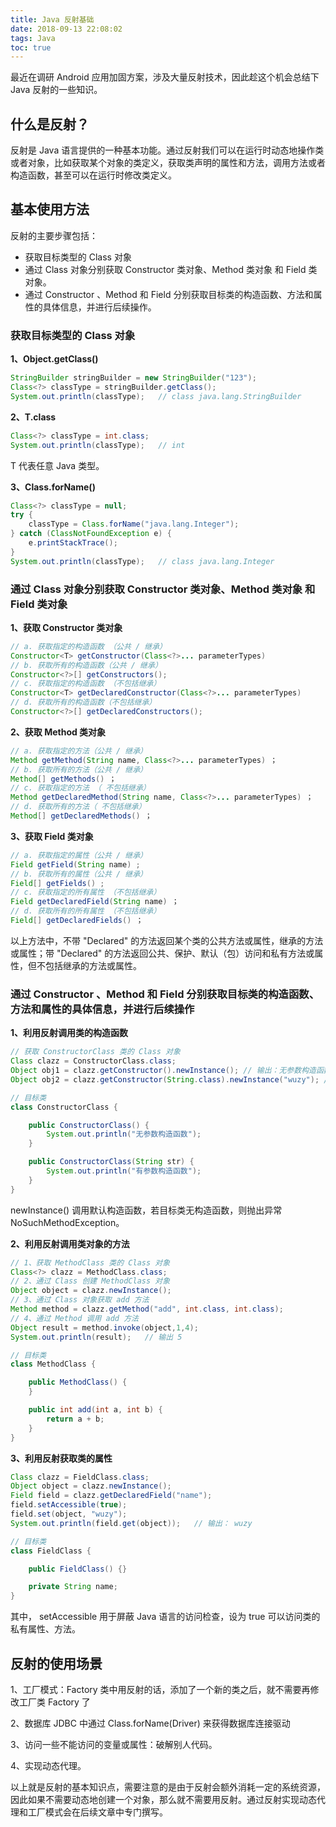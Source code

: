 ```yaml
---
title: Java 反射基础
date: 2018-09-13 22:08:02
tags: Java
toc: true
---
```


最近在调研 Android 应用加固方案，涉及大量反射技术，因此趁这个机会总结下 Java 反射的一些知识。

## 什么是反射？

反射是 Java 语言提供的一种基本功能。通过反射我们可以在运行时动态地操作类或者对象，比如获取某个对象的类定义，获取类声明的属性和方法，调用方法或者构造函数，甚至可以在运行时修改类定义。

## 基本使用方法

反射的主要步骤包括：

- 获取目标类型的 Class 对象
- 通过 Class 对象分别获取 Constructor 类对象、Method 类对象 和 Field 类对象。
- 通过 Constructor 、Method 和 Field 分别获取目标类的构造函数、方法和属性的具体信息，并进行后续操作。

### 获取目标类型的 Class 对象

**1、Object.getClass()**

```java
StringBuilder stringBuilder = new StringBuilder("123");
Class<?> classType = stringBuilder.getClass();
System.out.println(classType);   // class java.lang.StringBuilder
```

**2、T.class** 

```java
Class<?> classType = int.class;
System.out.println(classType);   // int
```

T 代表任意 Java 类型。

**3、Class.forName()**

```java
Class<?> classType = null;
try {
    classType = Class.forName("java.lang.Integer");
} catch (ClassNotFoundException e) {
    e.printStackTrace();
}
System.out.println(classType);   // class java.lang.Integer
```

### 通过 Class 对象分别获取 Constructor 类对象、Method 类对象 和 Field 类对象

**1、获取 Constructor 类对象**

```java
// a. 获取指定的构造函数 （公共 / 继承）
Constructor<T> getConstructor(Class<?>... parameterTypes)
// b. 获取所有的构造函数（公共 / 继承） 
Constructor<?>[] getConstructors(); 
// c. 获取指定的构造函数 （不包括继承）
Constructor<T> getDeclaredConstructor(Class<?>... parameterTypes) 
// d. 获取所有的构造函数（不包括继承）
Constructor<?>[] getDeclaredConstructors(); 
```

**2、获取 Method 类对象**

```java
// a. 获取指定的方法（公共 / 继承）
Method getMethod(String name, Class<?>... parameterTypes) ；
// b. 获取所有的方法（公共 / 继承）
Method[] getMethods() ；
// c. 获取指定的方法 （ 不包括继承）
Method getDeclaredMethod(String name, Class<?>... parameterTypes) ；
// d. 获取所有的方法（ 不包括继承）
Method[] getDeclaredMethods() ；
```

**3、获取 Field 类对象**

```java
// a. 获取指定的属性（公共 / 继承）
Field getField(String name) ;
// b. 获取所有的属性（公共 / 继承）
Field[] getFields() ;
// c. 获取指定的所有属性 （不包括继承）
Field getDeclaredField(String name) ；
// d. 获取所有的所有属性 （不包括继承）
Field[] getDeclaredFields() ；
```

以上方法中，不带 "Declared" 的方法返回某个类的公共方法或属性，继承的方法或属性；带 "Declared" 的方法返回公共、保护、默认（包）访问和私有方法或属性，但不包括继承的方法或属性。

### 通过 Constructor 、Method 和 Field 分别获取目标类的构造函数、方法和属性的具体信息，并进行后续操作

**1、利用反射调用类的构造函数**

```java
// 获取 ConstructorClass 类的 Class 对象
Class clazz = ConstructorClass.class;
Object obj1 = clazz.getConstructor().newInstance(); // 输出：无参数构造函数
Object obj2 = clazz.getConstructor(String.class).newInstance("wuzy"); // 输出：有参数构造函数

// 目标类
class ConstructorClass {

    public ConstructorClass() {
        System.out.println("无参数构造函数");
    }

    public ConstructorClass(String str) {
        System.out.println("有参数构造函数");
    }
}

```

newInstance() 调用默认构造函数，若目标类无构造函数，则抛出异常 NoSuchMethodException。

**2、利用反射调用类对象的方法**

```java
// 1、获取 MethodClass 类的 Class 对象
Class<?> clazz = MethodClass.class;
// 2、通过 Class 创建 MethodClass 对象
Object object = clazz.newInstance();
// 3、通过 Class 对象获取 add 方法
Method method = clazz.getMethod("add", int.class, int.class);
// 4、通过 Method 调用 add 方法
Object result = method.invoke(object,1,4);
System.out.println(result);   // 输出 5

// 目标类
class MethodClass {

    public MethodClass() {
    }

    public int add(int a, int b) {
        return a + b;
    }
}
```

**3、利用反射获取类的属性**

```java
Class clazz = FieldClass.class;
Object object = clazz.newInstance();
Field field = clazz.getDeclaredField("name");
field.setAccessible(true);
field.set(object, "wuzy");
System.out.println(field.get(object));   // 输出： wuzy

// 目标类
class FieldClass {

    public FieldClass() {}

    private String name;
}
```

其中， setAccessible 用于屏蔽 Java 语言的访问检查，设为 true 可以访问类的私有属性、方法。

## 反射的使用场景

1、工厂模式：Factory 类中用反射的话，添加了一个新的类之后，就不需要再修改工厂类 Factory 了

2、数据库 JDBC 中通过 Class.forName(Driver) 来获得数据库连接驱动

3、访问一些不能访问的变量或属性：破解别人代码。

4、实现动态代理。

以上就是反射的基本知识点，需要注意的是由于反射会额外消耗一定的系统资源，因此如果不需要动态地创建一个对象，那么就不需要用反射。通过反射实现动态代理和工厂模式会在后续文章中专门撰写。